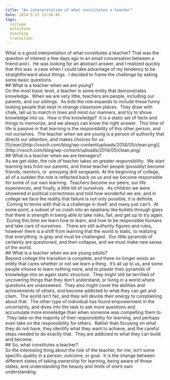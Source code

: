 ```yaml
---
title: "An interpretation of what constitutes a teacher"
date: 2014-5-11 23:36:45
tags:
  college
  milestone
  teaching
  transition
---
```



<div style="color: #222222;">What is a good interpretation of what constitutes a teacher? That was the question of interest a few days ago in an email conversation between a friend and I.  He was looking for an abstract answer, and I realized quickly that this was  a case when I could take advantage of my tendency to be straightforward about things.  I decided to frame the challenge by asking some basic questions.</div><div style="color: #222222;"></div>
## What is a teacher when we are young?

<div style="color: #222222;">On the most basic level, a teacher is some entity that demonstrates knowledge.  When we are very little, teachers are people, including our parents, and our siblings.  As kids the role expands to include these funny looking people that exist in strange classroom places.  They draw with chalk, tell us to march in lines and mind our manners, and try to shove knowledge into us.  How is this knowledge?  It is a static set of facts and things to memorize, and we always can know the right answer.  This time of life is passive in that learning is the responsibility of this other person, and not ourselves.  The teacher when we are young is a person of authority that directs our attention, and makes choices for us.</div><div style="color: #222222;"></div><div style="color: #222222;"></div><div style="color: #222222;">[![clean](http://vsoch.com/blog/wp-content/uploads/2014/05/clean.png)](http://vsoch.com/blog/wp-content/uploads/2014/05/clean.png)</div><div style="color: #222222;"></div><div style="color: #222222;"></div><div style="color: #222222;">
## What is a teacher when we are teenagers?

</div><div style="color: #222222;">As we get older, the role of teacher takes on greater responsibility.  We start learning less from our parents, and these teacher people (possibly) become friends, mentors, or  annoying drill sergeants. At the beginning of college, all of a sudden the role is reflected back on us and we become responsible for some of our own learning.  Teachers become our peers, our life experiences, and finally, a little bit of ourselves.  As children we were showered in political correctness and told how wonderful we are, and in college we face the reality that failure is not only possible, it is definite.  Coming to terms with that is a challenge in itself, and many just can’t.  At some point, a subset of us crash into an epiphany like bullets through glass that there is strength in being able to take risks, fail, and get up to try again.  During this time we learn how to learn, and how to be responsible humans and take care of ourselves.   There are still authority figures and rules, however there is a shift from learning that the world is static, to realizing that everything  is gray and must be challenged.  Our little pyramids of certainty are questioned, and then collapse, and we must make new sense of the world.</div><div style="color: #222222;"></div><div style="color: #222222;">
## What is a teacher when we are young adults?

</div><div style="color: #222222;">Beyond college the transition is complete, and there no longer exists an entity that cares whether or not we learn a thing.  It’s all up to us, and some people choose to learn nothing more, and to plaster their pyramids of knowledge into an again static structure.  They might still be terrified of uncovering things that they don’t understand, or living in a world where questions are unanswered.  They also might covet the abilities and achievements of others, and become addicted to what they can get and claim.  The world isn’t fair, and they will devote their energy to complaining about that.  The other type of individual has found empowerment in the uncertainty, and dives into the task to ask more questions and accumulate more knowledge than when someone was compelling them to.  They take on the majority of their responsibility for learning, and perhaps even take on the responsibility for others.  Rather than focusing on what they do not have, they identify what they want to achieve, and the careful steps needed to do exactly that.  They are addicted to what they can build and become.</div><div style="color: #222222;"></div><div style="color: #222222;"></div><div style="color: #222222;">
## So, what constitutes a teacher?

</div><div style="color: #222222;">So the interesting thing about the role of the teacher, for me, isn’t some specific quality in a person, outcome, or goal.  It is the change between different states of taking ownership for learning, being aware of those states, and understanding the beauty and limits of one’s own understanding.</div>

